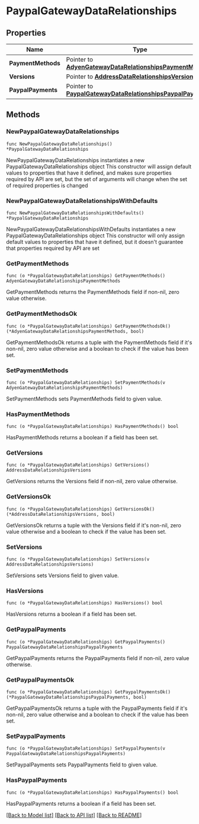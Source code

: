 # PaypalGatewayDataRelationships

## Properties

Name | Type | Description | Notes
------------ | ------------- | ------------- | -------------
**PaymentMethods** | Pointer to [**AdyenGatewayDataRelationshipsPaymentMethods**](AdyenGatewayDataRelationshipsPaymentMethods.md) |  | [optional] 
**Versions** | Pointer to [**AddressDataRelationshipsVersions**](AddressDataRelationshipsVersions.md) |  | [optional] 
**PaypalPayments** | Pointer to [**PaypalGatewayDataRelationshipsPaypalPayments**](PaypalGatewayDataRelationshipsPaypalPayments.md) |  | [optional] 

## Methods

### NewPaypalGatewayDataRelationships

`func NewPaypalGatewayDataRelationships() *PaypalGatewayDataRelationships`

NewPaypalGatewayDataRelationships instantiates a new PaypalGatewayDataRelationships object
This constructor will assign default values to properties that have it defined,
and makes sure properties required by API are set, but the set of arguments
will change when the set of required properties is changed

### NewPaypalGatewayDataRelationshipsWithDefaults

`func NewPaypalGatewayDataRelationshipsWithDefaults() *PaypalGatewayDataRelationships`

NewPaypalGatewayDataRelationshipsWithDefaults instantiates a new PaypalGatewayDataRelationships object
This constructor will only assign default values to properties that have it defined,
but it doesn't guarantee that properties required by API are set

### GetPaymentMethods

`func (o *PaypalGatewayDataRelationships) GetPaymentMethods() AdyenGatewayDataRelationshipsPaymentMethods`

GetPaymentMethods returns the PaymentMethods field if non-nil, zero value otherwise.

### GetPaymentMethodsOk

`func (o *PaypalGatewayDataRelationships) GetPaymentMethodsOk() (*AdyenGatewayDataRelationshipsPaymentMethods, bool)`

GetPaymentMethodsOk returns a tuple with the PaymentMethods field if it's non-nil, zero value otherwise
and a boolean to check if the value has been set.

### SetPaymentMethods

`func (o *PaypalGatewayDataRelationships) SetPaymentMethods(v AdyenGatewayDataRelationshipsPaymentMethods)`

SetPaymentMethods sets PaymentMethods field to given value.

### HasPaymentMethods

`func (o *PaypalGatewayDataRelationships) HasPaymentMethods() bool`

HasPaymentMethods returns a boolean if a field has been set.

### GetVersions

`func (o *PaypalGatewayDataRelationships) GetVersions() AddressDataRelationshipsVersions`

GetVersions returns the Versions field if non-nil, zero value otherwise.

### GetVersionsOk

`func (o *PaypalGatewayDataRelationships) GetVersionsOk() (*AddressDataRelationshipsVersions, bool)`

GetVersionsOk returns a tuple with the Versions field if it's non-nil, zero value otherwise
and a boolean to check if the value has been set.

### SetVersions

`func (o *PaypalGatewayDataRelationships) SetVersions(v AddressDataRelationshipsVersions)`

SetVersions sets Versions field to given value.

### HasVersions

`func (o *PaypalGatewayDataRelationships) HasVersions() bool`

HasVersions returns a boolean if a field has been set.

### GetPaypalPayments

`func (o *PaypalGatewayDataRelationships) GetPaypalPayments() PaypalGatewayDataRelationshipsPaypalPayments`

GetPaypalPayments returns the PaypalPayments field if non-nil, zero value otherwise.

### GetPaypalPaymentsOk

`func (o *PaypalGatewayDataRelationships) GetPaypalPaymentsOk() (*PaypalGatewayDataRelationshipsPaypalPayments, bool)`

GetPaypalPaymentsOk returns a tuple with the PaypalPayments field if it's non-nil, zero value otherwise
and a boolean to check if the value has been set.

### SetPaypalPayments

`func (o *PaypalGatewayDataRelationships) SetPaypalPayments(v PaypalGatewayDataRelationshipsPaypalPayments)`

SetPaypalPayments sets PaypalPayments field to given value.

### HasPaypalPayments

`func (o *PaypalGatewayDataRelationships) HasPaypalPayments() bool`

HasPaypalPayments returns a boolean if a field has been set.


[[Back to Model list]](../README.md#documentation-for-models) [[Back to API list]](../README.md#documentation-for-api-endpoints) [[Back to README]](../README.md)


